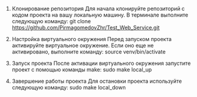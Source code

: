 1) Клонирование репозитория
    Для начала клонируйте репозиторий с кодом проекта на вашу локальную машину. В терминале выполните следующую команду:
	git clone https://github.com/PirmagomedovZhr/Test_Web_Service.git

2) Настройка виртуального окружения
    Перед запуском проекта активируйте виртуальное окружение. Если оно еще не активировано, выполните команду:
	source venv/bin/activate

3) Запуск проекта
    После активации виртуального окружения запустите проект с помощью команды make:
	sudo make local_up

4) Завершение работы проекта
    Для остановки проекта используйте следующую команду:
	sudo make local_down

